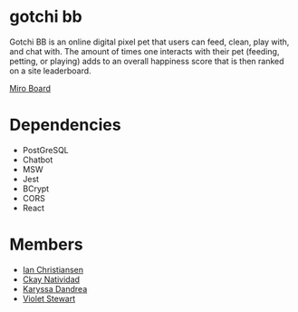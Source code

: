 # gotchi bb 

Gotchi BB is an online digital pixel pet that users can feed, clean, play with, and chat with. The amount of times one interacts with their pet (feeding, petting, or playing) adds to an overall happiness score that is then ranked on a site leaderboard.


[Miro Board](https://miro.com/app/board/uXjVO-XjP74=/?share_link_id=170071917030)

# Dependencies
- PostGreSQL
- Chatbot
- MSW
- Jest
- BCrypt
- CORS
- React

# Members
- [Ian Christiansen](https://github.com/ian-ch-jsx)
- [Ckay Natividad](https://github.com/ckaynatividad)
- [Karyssa Dandrea](https://github.com/karyssa-dandrea)
- [Violet Stewart](https://github.com/VioletKatrinStewart)

